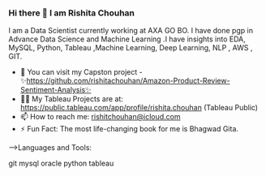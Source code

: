 ### Hi there 👋 I am Rishita Chouhan

I am a Data Scientist currently working at AXA GO BO. I have done pgp in Advance Data Science and Machine Learning .I have insights into EDA, MySQL, Python, Tableau ,Machine Learning, Deep Learning, NLP , AWS , GIT.



 - 🌱 You can visit my Capston project - ✨https://github.com/rishitachouhan/Amazon-Product-Review-Sentiment-Analysis✨ 
 - 👨‍💻 My Tableau Projects are at: https://public.tableau.com/app/profile/rishita.chouhan (Tableau Public)
 - 📫 How to reach me: rishitchouhan@icloud.com
 - ⚡ Fun Fact: The most life-changing book for me is Bhagwad Gita.

-->Languages and Tools:

git mysql oracle  python tableau 
